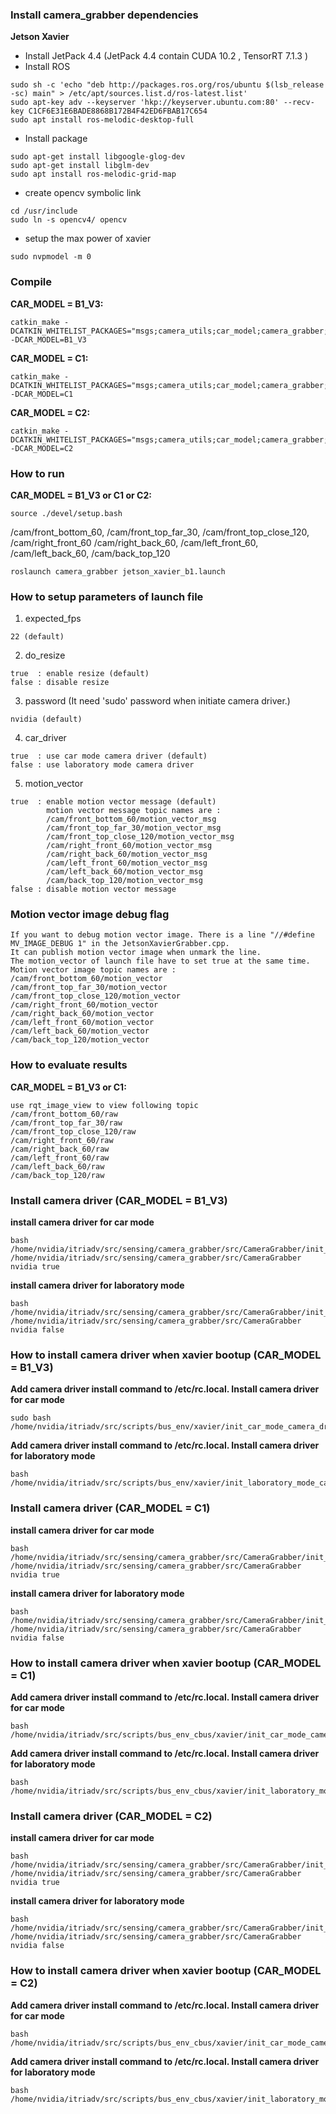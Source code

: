 ### Install camera_grabber dependencies
**Jetson Xavier**

* Install JetPack 4.4  (JetPack 4.4 contain CUDA 10.2 , TensorRT 7.1.3 )
* Install ROS
```
sudo sh -c 'echo "deb http://packages.ros.org/ros/ubuntu $(lsb_release -sc) main" > /etc/apt/sources.list.d/ros-latest.list'
sudo apt-key adv --keyserver 'hkp://keyserver.ubuntu.com:80' --recv-key C1CF6E31E6BADE8868B172B4F42ED6FBAB17C654
sudo apt install ros-melodic-desktop-full
```
* Install package
```
sudo apt-get install libgoogle-glog-dev
sudo apt-get install libglm-dev 
sudo apt install ros-melodic-grid-map
```
* create opencv symbolic link
```
cd /usr/include
sudo ln -s opencv4/ opencv
```

* setup the max power of xavier
```
sudo nvpmodel -m 0
```

### Compile 

**CAR_MODEL = B1_V3:**
```
catkin_make -DCATKIN_WHITELIST_PACKAGES="msgs;camera_utils;car_model;camera_grabber;dl_data" -DCAR_MODEL=B1_V3
```

**CAR_MODEL = C1:**
```
catkin_make -DCATKIN_WHITELIST_PACKAGES="msgs;camera_utils;car_model;camera_grabber;dl_data" -DCAR_MODEL=C1
```

**CAR_MODEL = C2:**
```
catkin_make -DCATKIN_WHITELIST_PACKAGES="msgs;camera_utils;car_model;camera_grabber;dl_data" -DCAR_MODEL=C2
```

### How to run


**CAR_MODEL = B1_V3 or C1 or C2:**

```
source ./devel/setup.bash
```

/cam/front_bottom_60, /cam/front_top_far_30, /cam/front_top_close_120, /cam/right_front_60
/cam/right_back_60,  /cam/left_front_60, /cam/left_back_60, /cam/back_top_120
```
roslaunch camera_grabber jetson_xavier_b1.launch
```


### How to setup parameters of launch file


1. expected_fps
```
22 (default)

```

2. do_resize
```
true  : enable resize (default)
false : disable resize
```

3. password (It need 'sudo' password when initiate camera driver.)
```
nvidia (default)
```

4. car_driver 
```
true  : use car mode camera driver (default)
false : use laboratory mode camera driver
```

5. motion_vector 
```
true  : enable motion vector message (default)
        motion vector message topic names are :
        /cam/front_bottom_60/motion_vector_msg
        /cam/front_top_far_30/motion_vector_msg
        /cam/front_top_close_120/motion_vector_msg
        /cam/right_front_60/motion_vector_msg
        /cam/right_back_60/motion_vector_msg
        /cam/left_front_60/motion_vector_msg
        /cam/left_back_60/motion_vector_msg
        /cam/back_top_120/motion_vector_msg
false : disable motion vector message 
```

### Motion vector image debug flag
```
If you want to debug motion vector image. There is a line "//#define MV_IMAGE_DEBUG 1" in the JetsonXavierGrabber.cpp. 
It can publish motion vector image when unmark the line.
The motion_vector of launch file have to set true at the same time.
Motion vector image topic names are :
/cam/front_bottom_60/motion_vector
/cam/front_top_far_30/motion_vector
/cam/front_top_close_120/motion_vector
/cam/right_front_60/motion_vector
/cam/right_back_60/motion_vector
/cam/left_front_60/motion_vector
/cam/left_back_60/motion_vector
/cam/back_top_120/motion_vector
```

### How to evaluate results


**CAR_MODEL = B1_V3 or C1:**

```
use rqt_image_view to view following topic
/cam/front_bottom_60/raw
/cam/front_top_far_30/raw
/cam/front_top_close_120/raw
/cam/right_front_60/raw
/cam/right_back_60/raw
/cam/left_front_60/raw
/cam/left_back_60/raw
/cam/back_top_120/raw
```

### Install camera driver (CAR_MODEL = B1_V3)

**install camera driver for car mode**
```
bash /home/nvidia/itriadv/src/sensing/camera_grabber/src/CameraGrabber/init_ar0231_driver_b1_v3.sh /home/nvidia/itriadv/src/sensing/camera_grabber/src/CameraGrabber nvidia true
```

**install camera driver for laboratory mode**
```
bash /home/nvidia/itriadv/src/sensing/camera_grabber/src/CameraGrabber/init_ar0231_driver_b1_v3.sh /home/nvidia/itriadv/src/sensing/camera_grabber/src/CameraGrabber nvidia false
```

### How to install camera driver when xavier bootup (CAR_MODEL = B1_V3)
**Add camera driver install command to /etc/rc.local. Install camera driver for car mode**
```
sudo bash /home/nvidia/itriadv/src/scripts/bus_env/xavier/init_car_mode_camera_driver_to_bootup_script_b1_v3.sh
```

**Add camera driver install command to /etc/rc.local. Install camera driver for laboratory mode**
```
bash /home/nvidia/itriadv/src/scripts/bus_env/xavier/init_laboratory_mode_camera_driver_to_bootup_script_b1_v3.sh
```


### Install camera driver (CAR_MODEL = C1)

**install camera driver for car mode**
```
bash /home/nvidia/itriadv/src/sensing/camera_grabber/src/CameraGrabber/init_ar0231_driver_c1.sh /home/nvidia/itriadv/src/sensing/camera_grabber/src/CameraGrabber nvidia true
```

**install camera driver for laboratory mode**
```
bash /home/nvidia/itriadv/src/sensing/camera_grabber/src/CameraGrabber/init_ar0231_driver_c1.sh /home/nvidia/itriadv/src/sensing/camera_grabber/src/CameraGrabber nvidia false
```

### How to install camera driver when xavier bootup (CAR_MODEL = C1)
**Add camera driver install command to /etc/rc.local. Install camera driver for car mode**
```
bash /home/nvidia/itriadv/src/scripts/bus_env_cbus/xavier/init_car_mode_camera_driver_to_bootup_script_c1.sh
```

**Add camera driver install command to /etc/rc.local. Install camera driver for laboratory mode**
```
bash /home/nvidia/itriadv/src/scripts/bus_env_cbus/xavier/init_laboratory_mode_camera_driver_to_bootup_script_c1.sh
```

### Install camera driver (CAR_MODEL = C2)

**install camera driver for car mode**
```
bash /home/nvidia/itriadv/src/sensing/camera_grabber/src/CameraGrabber/init_ar0231_driver_c2.sh /home/nvidia/itriadv/src/sensing/camera_grabber/src/CameraGrabber nvidia true
```

**install camera driver for laboratory mode**
```
bash /home/nvidia/itriadv/src/sensing/camera_grabber/src/CameraGrabber/init_ar0231_driver_c2.sh /home/nvidia/itriadv/src/sensing/camera_grabber/src/CameraGrabber nvidia false
```

### How to install camera driver when xavier bootup (CAR_MODEL = C2)
**Add camera driver install command to /etc/rc.local. Install camera driver for car mode**
```
bash /home/nvidia/itriadv/src/scripts/bus_env_cbus/xavier/init_car_mode_camera_driver_to_bootup_script_c2.sh
```

**Add camera driver install command to /etc/rc.local. Install camera driver for laboratory mode**
```
bash /home/nvidia/itriadv/src/scripts/bus_env_cbus/xavier/init_laboratory_mode_camera_driver_to_bootup_script_c2.sh



